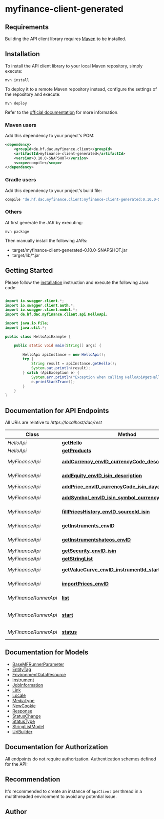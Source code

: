 # myfinance-client-generated

## Requirements

Building the API client library requires [Maven](https://maven.apache.org/) to be installed.

## Installation

To install the API client library to your local Maven repository, simply execute:

```shell
mvn install
```

To deploy it to a remote Maven repository instead, configure the settings of the repository and execute:

```shell
mvn deploy
```

Refer to the [official documentation](https://maven.apache.org/plugins/maven-deploy-plugin/usage.html) for more information.

### Maven users

Add this dependency to your project's POM:

```xml
<dependency>
    <groupId>de.hf.dac.myfinance.client</groupId>
    <artifactId>myfinance-client-generated</artifactId>
    <version>0.10.0-SNAPSHOT</version>
    <scope>compile</scope>
</dependency>
```

### Gradle users

Add this dependency to your project's build file:

```groovy
compile "de.hf.dac.myfinance.client:myfinance-client-generated:0.10.0-SNAPSHOT"
```

### Others

At first generate the JAR by executing:

    mvn package

Then manually install the following JARs:

* target/myfinance-client-generated-0.10.0-SNAPSHOT.jar
* target/lib/*.jar

## Getting Started

Please follow the [installation](#installation) instruction and execute the following Java code:

```java

import io.swagger.client.*;
import io.swagger.client.auth.*;
import io.swagger.client.model.*;
import de.hf.dac.myfinance.client.api.HelloApi;

import java.io.File;
import java.util.*;

public class HelloApiExample {

    public static void main(String[] args) {
        
        HelloApi apiInstance = new HelloApi();
        try {
            String result = apiInstance.getHello();
            System.out.println(result);
        } catch (ApiException e) {
            System.err.println("Exception when calling HelloApi#getHello");
            e.printStackTrace();
        }
    }
}

```

## Documentation for API Endpoints

All URIs are relative to *https://localhost/dac/rest*

Class | Method | HTTP request | Description
------------ | ------------- | ------------- | -------------
*HelloApi* | [**getHello**](docs/HelloApi.md#getHello) | **GET** /hello | 
*HelloApi* | [**getProducts**](docs/HelloApi.md#getProducts) | **GET** /hello/list | 
*MyFinanceApi* | [**addCurrency_envID_currencyCode_description**](docs/MyFinanceApi.md#addCurrency_envID_currencyCode_description) | **POST** /myfinance/environments/{envID}/addCurrency | save Instrument
*MyFinanceApi* | [**addEquity_envID_isin_description**](docs/MyFinanceApi.md#addEquity_envID_isin_description) | **POST** /myfinance/environments/{envID}/addEquity | save Instrument
*MyFinanceApi* | [**addPrice_envID_currencyCode_isin_dayofprice_value**](docs/MyFinanceApi.md#addPrice_envID_currencyCode_isin_dayofprice_value) | **POST** /myfinance/environments/{envID}/addPrice | save Price
*MyFinanceApi* | [**addSymbol_envID_isin_symbol_currencycode**](docs/MyFinanceApi.md#addSymbol_envID_isin_symbol_currencycode) | **POST** /myfinance/environments/{envID}/addSymbol | save Instrument
*MyFinanceApi* | [**fillPricesHistory_envID_sourceId_isin**](docs/MyFinanceApi.md#fillPricesHistory_envID_sourceId_isin) | **POST** /myfinance/environments/{envID}/fillpricehistory | fillpricehistory
*MyFinanceApi* | [**getInstruments_envID**](docs/MyFinanceApi.md#getInstruments_envID) | **GET** /myfinance/environments/{envID}/instruments | get Instruments
*MyFinanceApi* | [**getInstrumentshateos_envID**](docs/MyFinanceApi.md#getInstrumentshateos_envID) | **GET** /myfinance/environments/{envID}/instrumentshateos | get Instruments
*MyFinanceApi* | [**getSecurity_envID_isin**](docs/MyFinanceApi.md#getSecurity_envID_isin) | **GET** /myfinance/environments/{envID}/getsecurity | get Security
*MyFinanceApi* | [**getStringList**](docs/MyFinanceApi.md#getStringList) | **GET** /myfinance/environments/list | List Data
*MyFinanceApi* | [**getValueCurve_envID_instrumentId_startdate_enddate**](docs/MyFinanceApi.md#getValueCurve_envID_instrumentId_startdate_enddate) | **GET** /myfinance/environments/{envID}/getvaluecurve | get Security
*MyFinanceApi* | [**importPrices_envID**](docs/MyFinanceApi.md#importPrices_envID) | **POST** /myfinance/environments/{envID}/importprices | importprices
*MyFinanceRunnerApi* | [**list**](docs/MyFinanceRunnerApi.md#list) | **GET** /Runner/list | list known cops jobs
*MyFinanceRunnerApi* | [**start**](docs/MyFinanceRunnerApi.md#start) | **POST** /Runner/{jobtype}/{env}/start | execute myfinance launcher
*MyFinanceRunnerApi* | [**status**](docs/MyFinanceRunnerApi.md#status) | **GET** /Runner/status/{uuid} | get status of cops jobs


## Documentation for Models

 - [BaseMFRunnerParameter](docs/BaseMFRunnerParameter.md)
 - [EntityTag](docs/EntityTag.md)
 - [EnvironmentDataResource](docs/EnvironmentDataResource.md)
 - [Instrument](docs/Instrument.md)
 - [JobInformation](docs/JobInformation.md)
 - [Link](docs/Link.md)
 - [Locale](docs/Locale.md)
 - [MediaType](docs/MediaType.md)
 - [NewCookie](docs/NewCookie.md)
 - [Response](docs/Response.md)
 - [StatusChange](docs/StatusChange.md)
 - [StatusType](docs/StatusType.md)
 - [StringListModel](docs/StringListModel.md)
 - [UriBuilder](docs/UriBuilder.md)


## Documentation for Authorization

All endpoints do not require authorization.
Authentication schemes defined for the API:

## Recommendation

It's recommended to create an instance of `ApiClient` per thread in a multithreaded environment to avoid any potential issue.

## Author



